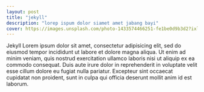```yaml
---
layout: post
title: "jekyll"
description: "lorep ispum dolor siamet amet jabang bayi"
cover: https://images.unsplash.com/photo-1433574466251-fe1be0d9b3d2?ixlib=rb-1.2.1&ixid=MnwxMjA3fDB8MHxzZWFyY2h8Mzh8fHdoaXRlfGVufDB8fDB8fA%3D%3D&auto=format&fit=crop&w=500&q=60
---
```


Jekyll Lorem ipsum dolor sit amet, consectetur adipisicing elit, sed do eiusmod tempor incididunt ut labore et dolore magna aliqua. Ut enim ad minim veniam, quis nostrud exercitation ullamco laboris nisi ut aliquip ex ea commodo consequat. Duis aute irure dolor in reprehenderit in voluptate velit esse cillum dolore eu fugiat nulla pariatur. Excepteur sint occaecat cupidatat non proident, sunt in culpa qui officia deserunt mollit anim id est laborum.